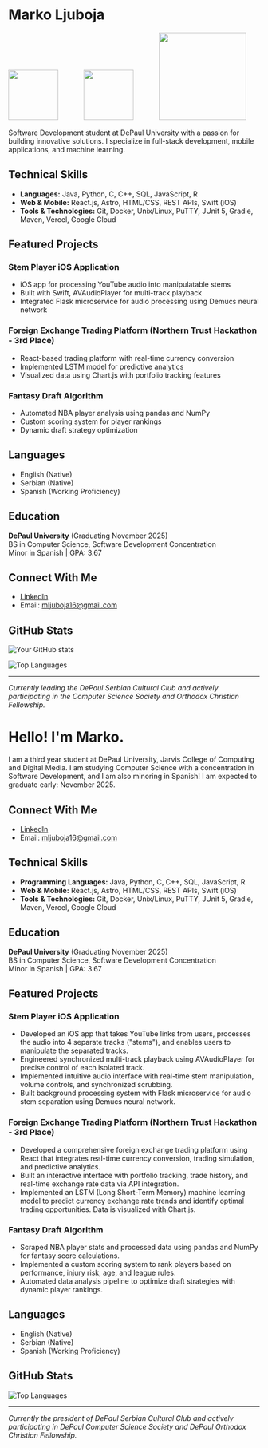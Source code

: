 
# Marko Ljuboja
<img src="https://media.giphy.com/media/iriJzRreAIEHL4ODDs/giphy.gif" width="100">&nbsp;&nbsp;&nbsp;&nbsp;&nbsp;&nbsp;&nbsp;&nbsp;&nbsp;&nbsp;&nbsp;&nbsp;&nbsp;<img src="https://media.giphy.com/media/WUHR7AZH7fxHW/giphy.gif" width="100">&nbsp;&nbsp;&nbsp;&nbsp;&nbsp;&nbsp;&nbsp;&nbsp;&nbsp;&nbsp;&nbsp;&nbsp;&nbsp;<img src="https://media.giphy.com/media/sQpl7yebgk3Pq/giphy.gif" width="175">

Software Development student at DePaul University with a passion for building innovative solutions. I specialize in full-stack development, mobile applications, and machine learning.

## Technical Skills

- **Languages:** Java, Python, C, C++, SQL, JavaScript, R
- **Web & Mobile:** React.js, Astro, HTML/CSS, REST APIs, Swift (iOS)
- **Tools & Technologies:** Git, Docker, Unix/Linux, PuTTY, JUnit 5, Gradle, Maven, Vercel, Google Cloud

## Featured Projects

### Stem Player iOS Application
- iOS app for processing YouTube audio into manipulatable stems
- Built with Swift, AVAudioPlayer for multi-track playback
- Integrated Flask microservice for audio processing using Demucs neural network

### Foreign Exchange Trading Platform (Northern Trust Hackathon - 3rd Place)
- React-based trading platform with real-time currency conversion
- Implemented LSTM model for predictive analytics
- Visualized data using Chart.js with portfolio tracking features

### Fantasy Draft Algorithm
- Automated NBA player analysis using pandas and NumPy
- Custom scoring system for player rankings
- Dynamic draft strategy optimization

## Languages
- English (Native)
- Serbian (Native)
- Spanish (Working Proficiency)

## Education
**DePaul University** (Graduating November 2025)  
BS in Computer Science, Software Development Concentration  
Minor in Spanish | GPA: 3.67

## Connect With Me
- [LinkedIn](https://www.linkedin.com/in/markoljuboja/)
- Email: mljuboja16@gmail.com

## GitHub Stats

![Your GitHub stats](https://github-readme-stats.vercel.app/api?username=ljmakaronica&show_icons=true&theme=dracula)

![Top Languages](https://github-readme-stats.vercel.app/api/top-langs/?username=ljmakaronica&layout=compact&theme=dracula)

---
*Currently leading the DePaul Serbian Cultural Club and actively participating in the Computer Science Society and Orthodox Christian Fellowship.*

# Hello! I'm Marko.

I am a third year student at DePaul University, Jarvis College of Computing and Digital Media. I am studying Computer Science with a concentration in Software Development, and I am also minoring in Spanish! I am expected to graduate early: November 2025.
## Connect With Me
- [LinkedIn](https://www.linkedin.com/in/markoljuboja/)
- Email: mljuboja16@gmail.com

  
## Technical Skills

- **Programming Languages:** Java, Python, C, C++, SQL, JavaScript, R
- **Web & Mobile:** React.js, Astro, HTML/CSS, REST APIs, Swift (iOS)
- **Tools & Technologies:** Git, Docker, Unix/Linux, PuTTY, JUnit 5, Gradle, Maven, Vercel, Google Cloud
  
## Education
**DePaul University** (Graduating November 2025)  
BS in Computer Science, Software Development Concentration  
Minor in Spanish | GPA: 3.67
## Featured Projects

### Stem Player iOS Application
-	Developed an iOS app that takes YouTube links from users, processes the audio into 4 separate tracks ("stems"), and enables users to manipulate the separated tracks.
-	Engineered synchronized multi-track playback using AVAudioPlayer for precise control of each isolated track.
-	Implemented intuitive audio interface with real-time stem manipulation, volume controls, and synchronized scrubbing.
-	Built background processing system with Flask microservice for audio stem separation using Demucs neural network.


### Foreign Exchange Trading Platform (Northern Trust Hackathon - 3rd Place)
-	Developed a comprehensive foreign exchange trading platform using React that integrates real-time currency conversion, trading simulation, and predictive analytics.
-	Built an interactive interface with portfolio tracking, trade history, and real-time exchange rate data via API integration.
-	Implemented an LSTM (Long Short-Term Memory) machine learning model to predict currency exchange rate trends and identify optimal trading opportunities. Data is visualized with Chart.js.


### Fantasy Draft Algorithm
-	Scraped NBA player stats and processed data using pandas and NumPy for fantasy score calculations.
-	Implemented a custom scoring system to rank players based on performance, injury risk, age, and league rules.
-	Automated data analysis pipeline to optimize draft strategies with dynamic player rankings.

## Languages
- English (Native)
- Serbian (Native)
- Spanish (Working Proficiency)





## GitHub Stats
![Top Languages](https://github-readme-stats.vercel.app/api/top-langs/?username=ljmakaronica&layout=compact&theme=dracula)

---
*Currently the president of DePaul Serbian Cultural Club and actively participating in DePaul Computer Science Society and DePaul Orthodox Christian Fellowship.*
